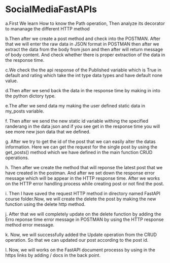 # SocialMediaFastAPIs

a.First We learn How to know the Path operation, Then analyze its decorator to mananage the different HTTP method

b.Then after we create a post method and check into the POSTMAN. After that we will enter the raw data in JSON format in POSTMAN then after we extract the data from the body from json and then after will return message of body content. And check whether there is proper extraction of the data in the response time.

c.We check the the api response of the Published variable which is True in default and rating which take the int type data types and have default none value.

d.Then after we send back the data in the response time by making in into the python dictory type.

e.The after we send data my making the user defined static data in my_posts variable.

f. Then after we send the new static id variable withing the specified randerang in the data json and if you see get in the response time you will see more new json data that we defined.

g. After we try to get the id of the post that we can easily alter the datas information. Here we can get the request for the single post by using the get_posts() method which we have defined in the main function CRUD operations.

h. Then after we create the method that will reponse the latest post that we have created in the postman. And after we set down the response error message which will be appear in the HTTP response time. After we works on the HTTP error handling process while creating post or not find the post.

i. Then I have saved the request HTTP method in directory named FastAPI course folder.Now, we will create the delete the post by making the new function using the delete http method.

j. After that we will completely update on the delete function by adding the Erro reponse time error message in POSTMAN by using the HTTP response method error message.

k. Now, we will successfully added the Update operation from the CRUD operation. So that we can updated our post according to the post id.

l. Now, we will works on the FastAPI document processs by using in the https links by adding / docs in the back point.
